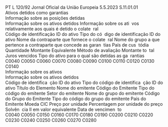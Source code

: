 PT  L 120/92 Jornal Oficial da União Europeia 5.5.2023
 S.11.01.01  
Ativos detidos como garantias  
Informação sobre as posições detidas  
Informação sobre os ativos detidos  Informação sobre os ati ­
vos relativamente aos 
quais é detido o colate ­
ral  
Código de 
identificação 
ID do ativo  Tipo do có ­
digo de 
identificação 
ID do ativo  Nome da contraparte 
que fornece o colate ­
ral  Nome do grupo a que 
pertence a contraparte 
que concede as garan ­
tias  País de cus ­
tódia  Quantidade  Montante 
Equivalente  Método de 
avaliação  Montante to ­
tal  Juros vencidos  Tipo do ativo para o 
qual são detidas as ga ­
rantias  
C0040  C0050  C0060  C0070  C0080  C0090  C0100  C0110  C0120  C0130  C0140  
Informação sobre os ativos  
Informação sobre os ativos detidos  
Código de 
identifica ­
ção ID do 
ativo  Tipo do 
código de 
identifica ­
ção ID do 
ativo  Título do 
Elemento  Nome do 
emitente  Código do 
Emitente  Tipo do 
código do 
emitente  Setor do 
emitente  Nome do 
grupo do 
emitente  Código do 
Grupo do 
Emitente  Tipo do 
código do 
grupo do 
emitente  País do 
Emitente  Moeda  CIC  Preço por 
unidade  Percentagem 
por unidade do 
preço Solvên ­
cia II em valor 
equivalente  Data de 
vencimen ­
to  
C0040  C0050  C0150  C0160  C0170  C0180  C0190  C0200  C0210  C0220  C0230  C0240  C0250  C0260  C0270  C0280
